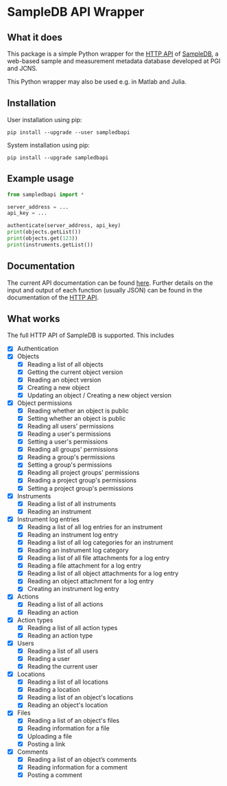 # SampleDB API Wrapper
## What it does
This package is a simple Python wrapper for the [HTTP API](https://scientific-it-systems.iffgit.fz-juelich.de/SampleDB/developer_guide/api.html) of [SampleDB](https://scientific-it-systems.iffgit.fz-juelich.de/SampleDB/), a web-based sample and measurement metadata database developed at PGI and JCNS.

This Python wrapper may also be used e.g. in Matlab and Julia.

## Installation
User installation using pip:
```
pip install --upgrade --user sampledbapi
```

System installation using pip:
```
pip install --upgrade sampledbapi
```

## Example usage
```python
from sampledbapi import *

server_address = ...
api_key = ...

authenticate(server_address, api_key)
print(objects.getList())
print(objects.get(123))
print(instruments.getList())
```

## Documentation

The current API documentation can be found [here](https://zivgitlab.uni-muenster.de/ag-salinga/sampledb-api-wrapper/-/jobs/artifacts/v0.3.0/file/doc/_build/index.html?job=deploy_production).
Further details on the input and output of each function (usually JSON) can be found in the documentation of the [HTTP API](https://scientific-it-systems.iffgit.fz-juelich.de/SampleDB/developer_guide/api.html).

## What works

The full HTTP API of SampleDB is supported. This includes

- [x] Authentication
- [x] Objects
    - [x] Reading a list of all objects
    - [x] Getting the current object version
    - [x] Reading an object version
    - [x] Creating a new object
    - [x] Updating an object / Creating a new object version
- [x] Object permissions
    - [x] Reading whether an object is public
    - [x] Setting whether an object is public
    - [x] Reading all users' permissions
    - [x] Reading a user's permissions
    - [x] Setting a user's permissions
    - [x] Reading all groups' permissions
    - [x] Reading a group's permissions
    - [x] Setting a group's permissions
    - [x] Reading all project groups' permissions
    - [x] Reading a project group's permissions
    - [x] Setting a project group's permissions
- [x] Instruments
    - [x] Reading a list of all instruments
    - [x] Reading an instrument
- [x] Instrument log entries
    - [x] Reading a list of all log entries for an instrument
    - [x] Reading an instrument log entry
    - [x] Reading a list of all log categories for an instrument
    - [x] Reading an instrument log category
    - [x] Reading a list of all file attachments for a log entry
    - [x] Reading a file attachment for a log entry
    - [x] Reading a list of all object attachments for a log entry
    - [x] Reading an object attachment for a log entry
    - [x] Creating an instrument log entry
- [x] Actions
    - [x] Reading a list of all actions
    - [x] Reading an action
- [x] Action types
    - [x] Reading a list of all action types
    - [x] Reading an action type
- [x] Users
    - [x] Reading a list of all users
    - [x] Reading a user
    - [x] Reading the current user
- [x] Locations
    - [x] Reading a list of all locations
    - [x] Reading a location
    - [x] Reading a list of an object's locations
    - [x] Reading an object's location
- [x] Files
    - [x] Reading a list of an object's files
    - [x] Reading information for a file
    - [x] Uploading a file
    - [x] Posting a link
- [x] Comments
    - [x] Reading a list of an object’s comments
    - [x] Reading information for a comment
    - [x] Posting a comment
